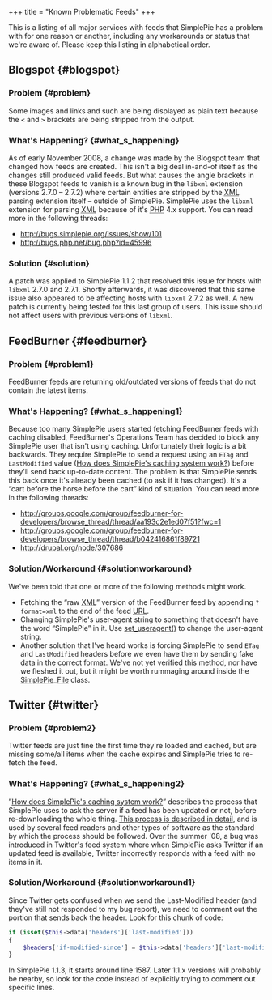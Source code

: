 +++
title = "Known Problematic Feeds"
+++

This is a listing of all major services with feeds that SimplePie has a problem with for one reason or another, including any workarounds or status that we're aware of. Please keep this listing in alphabetical order.

## Blogspot {#blogspot}

### Problem {#problem}

Some images and links and such are being displayed as plain text because the `<` and `>` brackets are being stripped from the output.

### What's Happening? {#what_s_happening}

As of early November 2008, a change was made by the Blogspot team that changed how feeds are created. This isn't a big deal in-and-of itself as the changes still produced valid feeds. But what causes the angle brackets in these Blogspot feeds to vanish is a known bug in the `libxml` extension (versions 2.7.0 – 2.7.2) where certain entities are stripped by the <abbr title="Extensible Markup Language">XML</abbr> parsing extension itself – outside of SimplePie. SimplePie uses the `libxml` extension for parsing <abbr title="Extensible Markup Language">XML</abbr> because of it's <abbr title="Hypertext Preprocessor">PHP</abbr> 4.x support. You can read more in the following threads:

- <http://bugs.simplepie.org/issues/show/101>
- <http://bugs.php.net/bug.php?id=45996>

### Solution {#solution}

A patch was applied to SimplePie 1.1.2 that resolved this issue for hosts with `libxml` 2.7.0 and 2.7.1. Shortly afterwards, it was discovered that this same issue also appeared to be affecting hosts with `libxml` 2.7.2 as well. A new patch is currently being tested for this last group of users. This issue should not affect users with previous versions of `libxml`.

## FeedBurner {#feedburner}

### Problem {#problem1}

FeedBurner feeds are returning old/outdated versions of feeds that do not contain the latest items.

### What's Happening? {#what_s_happening1}

Because too many SimplePie users started fetching FeedBurner feeds with caching disabled, FeedBurner's Operations Team has decided to block any SimplePie user that isn't using caching. Unfortunately their logic is a bit backwards. They require SimplePie to send a request using an `ETag` and `LastModified` value ([How does SimplePie's caching system work?](@/wiki/faq/how_does_simplepie_s_caching_http_conditional_get_system_work.md)) before they'll send back up-to-date content. The problem is that SimplePie sends this back once it's already been cached (to ask if it has changed). It's a “cart before the horse before the cart” kind of situation. You can read more in the following threads:

- <http://groups.google.com/group/feedburner-for-developers/browse_thread/thread/aa193c2e1ed07f51?fwc=1>
- <http://groups.google.com/group/feedburner-for-developers/browse_thread/thread/b042416861f89721>
- <http://drupal.org/node/307686>

### Solution/Workaround {#solutionworkaround}

We've been told that one or more of the following methods might work.

- Fetching the “raw <abbr title="Extensible Markup Language">XML</abbr>” version of the FeedBurner feed by appending `?format=xml` to the end of the feed <abbr title="Uniform Resource Locator">URL</abbr>.
- Changing SimplePie's user-agent string to something that doesn't have the word “SimplePie” in it. Use [set_useragent()](@/wiki/reference/simplepie/set_useragent.md) to change the user-agent string.
- Another solution that I've heard works is forcing SimplePie to send `ETag` and `LastModified` headers before we even have them by sending fake data in the correct format. We've not yet verified this method, nor have we fleshed it out, but it might be worth rummaging around inside the [SimplePie_File](@/wiki/reference/simplepie_file/_index.md) class.

## Twitter {#twitter}

### Problem {#problem2}

Twitter feeds are just fine the first time they're loaded and cached, but are missing some/all items when the cache expires and SimplePie tries to re-fetch the feed.

### What's Happening? {#what_s_happening2}

”[How does SimplePie's caching system work?](@/wiki/faq/how_does_simplepie_s_caching_http_conditional_get_system_work.md)” describes the process that SimplePie uses to ask the server if a feed has been updated or not, before re-downloading the whole thing. [This process is described in detail](http://fishbowl.pastiche.org/2002/10/21/http_conditional_get_for_rss_hackers/), and is used by several feed readers and other types of software as the standard by which the process should be followed. Over the summer '08, a bug was introduced in Twitter's feed system where when SimplePie asks Twitter if an updated feed is available, Twitter incorrectly responds with a feed with no items in it.

### Solution/Workaround {#solutionworkaround1}

Since Twitter gets confused when we send the Last-Modified header (and they've still not responded to my bug report), we need to comment out the portion that sends back the header. Look for this chunk of code:

```php
if (isset($this->data['headers']['last-modified']))
{
    $headers['if-modified-since'] = $this->data['headers']['last-modified'];
}
```

In SimplePie 1.1.3, it starts around line 1587. Later 1.1.x versions will probably be nearby, so look for the code instead of explicitly trying to comment out specific lines.
